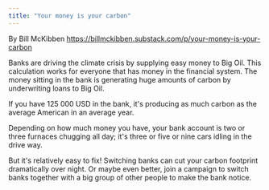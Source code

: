 ```yaml
---
title: "Your money is your carbon"
---
```


By Bill McKibben https://billmckibben.substack.com/p/your-money-is-your-carbon

Banks are driving the climate crisis by supplying easy money to Big Oil. This calculation works for everyone that has money in the financial system. The money sitting in the bank is generating huge amounts of carbon by underwriting loans to Big Oil. 

If you have 125 000 USD in the bank, it's producing as much carbon as the average American in an average year. 

Depending on how much money you have, your bank account is two or three furnaces chugging all day; it's three or five or nine cars idling in the drive way. 

But it's relatively easy to fix! Switching banks can cut your carbon footprint dramatically over night. Or maybe even better, join a campaign to switch banks together with a big group of other people to make the bank notice. 